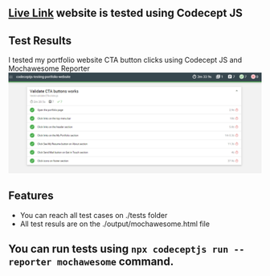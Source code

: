 ## [Live Link](https://fulyaertay.netlify.app/) website is tested using Codecept JS

## Test Results
I tested my portfolio website CTA button clicks using Codecept JS and Mochawesome Reporter
![Logo](./test-results.png)


## Features
- You can reach all test cases on ./tests folder
- All test resuls are on the ./output/mochawesome.html file

## You can run tests using `npx codeceptjs run --reporter mochawesome` command.


